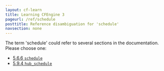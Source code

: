 ```yaml
---
layout: cf-learn
title: Learning CFEngine 3
pageurl: /ref/schedule
posttitle: Reference disambiguation for 'schedule'
navsection: none
---
```


The term 'schedule' could refer to several sections in the documentation. Please choose one:

- [5.6.6 <code>schedule</code>](https://cfengine.com/manuals/cf3-reference.html#schedule-in-executor)
- [5.9.4 <code>hub_schedule</code>](https://cfengine.com/manuals/cf3-reference.html#hub_schedule-in-hub)
